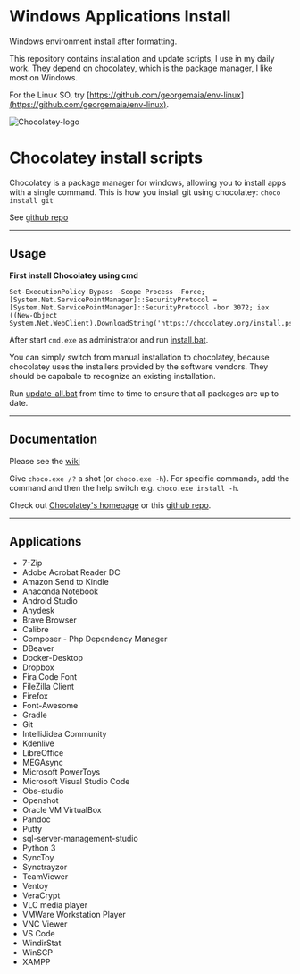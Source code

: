 # Windows Applications Install
Windows environment install after formatting. 

This repository contains installation and update scripts, I use in my daily work.
They depend on [chocolatey](http://chocolatey.org/), which is the package manager, I like most on Windows.

For the Linux SO, try [https://github.com/georgemaia/env-linux](https://github.com/georgemaia/env-linux).

![Chocolatey-logo](https://chocolatey.org/content/images/logo_square.svg "Logo")


# Chocolatey install scripts
Chocolatey is a package manager for windows, allowing you to install apps with a single command. This is how you install git using chocolatey: ```choco install git```

See [github repo](https://github.com/chocolatey/choco)

---

## Usage

**First install Chocolatey using cmd**

```
Set-ExecutionPolicy Bypass -Scope Process -Force; [System.Net.ServicePointManager]::SecurityProtocol = [System.Net.ServicePointManager]::SecurityProtocol -bor 3072; iex ((New-Object System.Net.WebClient).DownloadString('https://chocolatey.org/install.ps1'))
```

After start `cmd.exe` as administrator and run [install.bat](install.bat).

You can simply switch from manual installation to chocolatey, because chocolatey uses the installers provided by the software vendors.
They should be capabale to recognize an existing installation.

Run [update-all.bat](update-all.bat) from time to time to ensure that all packages are up to date.

---

## Documentation
Please see the [wiki](https://github.com/chocolatey/choco/wiki)

Give `choco.exe /?` a shot (or `choco.exe -h`). For specific commands, add the command and then the help switch e.g. `choco.exe install -h`.

Check out [Chocolatey's homepage](https://chocolatey.org/) or this [github repo](https://github.com/chocolatey/chocolatey).

---

## Applications

* 7-Zip
* Adobe Acrobat Reader DC 
* Amazon Send to Kindle
* Anaconda Notebook
* Android Studio
* Anydesk
* Brave Browser
* Calibre
* Composer - Php Dependency Manager	
* DBeaver
* Docker-Desktop
* Dropbox
* Fira Code Font
* FileZilla Client 
* Firefox
* Font-Awesome
* Gradle
* Git
* IntelliJidea Community
* Kdenlive
* LibreOffice
* MEGAsync	
* Microsoft PowerToys
* Microsoft Visual Studio Code
* Obs-studio
* Openshot
* Oracle VM VirtualBox 
* Pandoc
* Putty
* sql-server-management-studio
* Python 3
* SyncToy
* Synctrayzor
* TeamViewer
* Ventoy
* VeraCrypt	
* VLC media player
* VMWare Workstation Player
* VNC Viewer
* VS Code
* WindirStat
* WinSCP
* XAMPP	
